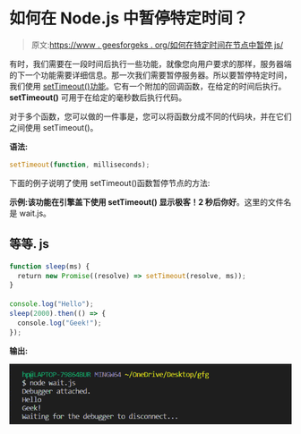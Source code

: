 # 如何在 Node.js 中暂停特定时间？

> 原文:[https://www . geesforgeks . org/如何在特定时间在节点中暂停 js/](https://www.geeksforgeeks.org/how-to-pause-in-node-js-for-a-specific-time/)

有时，我们需要在一段时间后执行一些功能，就像您向用户要求的那样，服务器端的下一个功能需要详细信息。那一次我们需要暂停服务器。所以要暂停特定时间，我们使用 [setTimeout()功能](https://www.geeksforgeeks.org/node-js-http-server-settimeout-method/)。它有一个附加的回调函数，在给定的时间后执行。 **setTimeout()** 可用于在给定的毫秒数后执行代码。

对于多个函数，您可以做的一件事是，您可以将函数分成不同的代码块，并在它们之间使用 setTimeout()。

**语法:**

```js
setTimeout(function, milliseconds);
```

下面的例子说明了使用 setTimeout()函数暂停节点的方法:

**示例:**该功能在引擎盖下使用 **setTimeout()** 显示极客！2 秒后**你好**。这里的文件名是 wait.js。

## 等等. js

```js
function sleep(ms) {
  return new Promise((resolve) => setTimeout(resolve, ms));
}

console.log("Hello");
sleep(2000).then(() => {
  console.log("Geek!");
});
```

**输出:**

![](img/6ba07867cfcb76ffc04c67ce4a00e2e5.png)